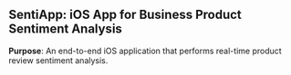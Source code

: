 
## **SentiApp: iOS App for Business Product Sentiment Analysis**
**Purpose**: An end-to-end iOS application that performs real-time product review sentiment analysis.
